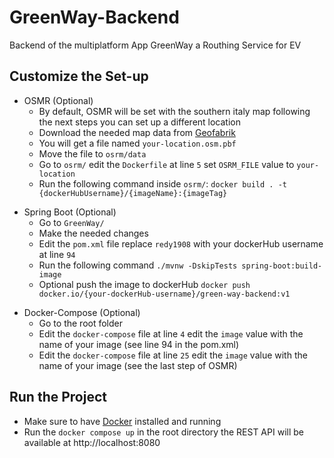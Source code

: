 # GreenWay-Backend
Backend of the multiplatform App GreenWay a Routhing Service for EV

## Customize the Set-up

- OSMR (Optional)
  - By default, OSMR will be set with the southern italy map following the next steps you can set up a different location
  - Download the needed map data from [Geofabrik](https://www.geofabrik.de/)
  - You will get a file named ```your-location.osm.pbf```
  - Move the file to ```osrm/data```
  - Go to ```osrm/``` edit the ```Dockerfile``` at line ```5``` set ```OSRM_FILE``` value to ```your-location```
  - Run the following command inside ```osrm/```: ```docker build . -t {dockerHubUsername}/{imageName}:{imageTag}```

* Spring Boot (Optional)
  * Go to ```GreenWay/```
  * Make the needed changes
  * Edit the ```pom.xml``` file replace ```redy1908``` with your dockerHub username at line ```94```
  * Run the following command ```./mvnw -DskipTests spring-boot:build-image ```
  * Optional push the image to dockerHub ```docker push docker.io/{your-dockerHub-username}/green-way-backend:v1```

- Docker-Compose (Optional)
  - Go to the root folder
  - Edit the ```docker-compose``` file at line ```4``` edit the ```image``` value with the name of your image (see line 94 in the pom.xml)
  - Edit the ```docker-compose``` file at line ```25``` edit the ```image``` value with the name of your image (see the last step of OSMR)

## Run the Project

- Make sure to have [Docker](https://www.docker.com/) installed and running
- Run the ```docker compose up``` in the root directory the REST API will be available at http://localhost:8080